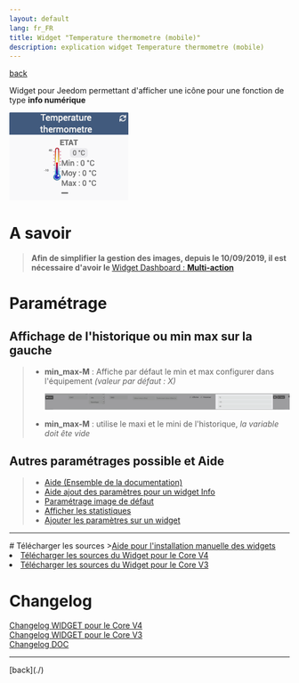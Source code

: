 ```yaml
---
layout: default
lang: fr_FR
title: Widget "Temperature thermometre (mobile)"
description: explication widget Temperature thermometre (mobile)
---
```

[back](./)

Widget pour Jeedom permettant d'afficher une icône pour une fonction de type <b>info numérique</b>
<p><img src="../img/exemple/m/temperature.png" alt="Resultat" /></p>

# A savoir
<blockquote>
<b>Afin de simplifier la gestion des images, depuis le 10/09/2019, il est nécessaire d'avoir le </b><a href="WIDGET_d_Multi_action_Defaut">Widget Dashboard : <b>Multi-action</b></a>
</blockquote>

# Paramétrage
## Affichage de l'historique ou min max sur la gauche
<blockquote>
    <ul>
        <li><b>min_max-M</b> : Affiche par défaut le min et max configurer dans l'équipement <i>(valeur par défaut : X)</i></li>
        <p><img src="../img/JEEDOM_Thermometre_MIN_MAX.png" alt="INFO" /></p>
        <li><b>min_max-M</b> : utilise le maxi et le mini de l'historique, <i>la variable doit ête vide</i></li>
    </ul>
</blockquote>
 
## Autres paramétrages possible et Aide
<blockquote>
    <ul>
        <li><a href="{{site.baseurl}}/help/{{page.lang}}/">Aide (Ensemble de la documentation)</a></li>
        <li><a href="{{site.baseurl}}/help/{{page.lang}}/config_info">Aide ajout des paramètres pour un widget Info</a></li>
        <li><a href="{{site.baseurl}}/help/{{page.lang}}/error">Paramétrage image de défaut</a></li>
        <li><a href="{{site.baseurl}}/help/{{page.lang}}/stats">Afficher les statistiques</a></li>
        <li><a href="{{site.baseurl}}/help/{{page.lang}}/para">Ajouter les paramètres sur un widget</a></li>
    </ul>
</blockquote>

<hr />
# Télécharger les sources
><a href="{{site.baseurl}}/help/{{page.lang}}/install_manu">Aide pour l'installation manuelle des widgets</a>
<br/>

<li><a href="https://github.com/JEALG/JEEDOM-Thermometre--mobile/tree/masterv4">Télécharger les sources du Widget pour le Core V4</a></li>
<li><a href="https://github.com/JEALG/JEEDOM-Thermometre--mobile/tree/master">Télécharger les sources du Widget pour le Core V3</a></li>

# Changelog
<a href="https://github.com/JEALG/JEEDOM-Thermometre--mobile/commits/masterv4">Changelog WIDGET pour le Core V4</a><br/>
<a href="https://github.com/JEALG/JEEDOM-Thermometre--mobile/commits/master">Changelog WIDGET pour le Core V3</a><br/>
<a href="https://github.com/JEALG/JEEDOM-Widget_JAG-doc/commits/master">Changelog DOC</a>
    
<hr />
[back](./)